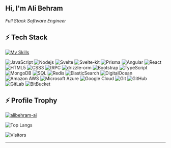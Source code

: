 <h2> Hi, I'm Ali Behram </h2>
<p><em>Full Stack Software Engineer
</em></p>
 

 
## ⚡ Tech Stack
[![My Skills](https://skillicons.dev/icons?i=ts,html,css,tailwind,nest,svelte,astro,react,nextjs,vue,nuxtjs,angular,js,go,python,aws,azure,docker,kubernetes,cpp,bash,jenkins,prisma,mongodb,postgres,sql)](https://skillicons.dev)
 
![JavaScript](https://img.shields.io/badge/-JavaScript-black?style=flat-square&logo=javascript)
![Nodejs](https://img.shields.io/badge/-Nodejs-black?style=flat-square&logo=Node.js)
![Svelte](https://img.shields.io/badge/svelte-kit?style=flat&logo=svelte&color=orange&link=https://kit.svelte.dev/)
![Svelte-kit](https://img.shields.io/badge/svelte-kit?style=flat&logo=svelte&logoColor=white&label=svelte-kit&color=orange&link=https://kit.svelte.dev/)
![Prisma](https://img.shields.io/badge/prisma-orm?style=flat&logo=prisma&logoColor=white&color=purple&link=prisma.io)
![Angular](https://img.shields.io/badge/-Angular-red?style=flat-square&logo=angular)
![React](https://img.shields.io/badge/-React-black?style=flat-square&logo=react)
![HTML5](https://img.shields.io/badge/-HTML5-E34F26?style=flat-square&logo=html5&logoColor=white)
![CSS3](https://img.shields.io/badge/-CSS3-1572B6?style=flat-square&logo=css3)
![tRPC](https://img.shields.io/badge/tRPC-blue)
![drizzle-orm](https://img.shields.io/badge/drizzle-orm?style=flat&logo=drizzle&logoColor=white&labelColor=orange&color=orange&link=https%3A%2F%2Form.drizzle.team%2F)
![Bootstrap](https://img.shields.io/badge/-Bootstrap-563D7C?style=flat-square&logo=bootstrap)
![TypeScript](https://img.shields.io/badge/-TypeScript-007ACC?style=flat-square&logo=typescript)
![MongoDB](https://img.shields.io/badge/-MongoDB-black?style=flat-square&logo=mongodb)
![SQL](https://img.shields.io/badge/sql-blue)
![Redis](https://img.shields.io/badge/-Redis-black?style=flat-square&logo=Redis)
![ElasticSearch](https://img.shields.io/badge/-ElasticSearch-005571?style=flat-square&logo=elasticsearch)
![DigitalOcean](https://img.shields.io/badge/-Digital%20Ocean-darkblue?style=flat-square&logo=digitalocean)
![Amazon AWS](https://img.shields.io/badge/Amazon%20AWS-232F3E?style=flat-square&logo=amazon-aws)
![Microsoft Azure](https://img.shields.io/badge/Microsoft%20Azure-232F7E?style=flat-square&logo=microsoft-azure)
![Google Cloud](https://img.shields.io/badge/Google%20Cloud-black?style=flat-square&logo=google-cloud)
![Git](https://img.shields.io/badge/-Git-black?style=flat-square&logo=git)
![GitHub](https://img.shields.io/badge/-GitHub-181717?style=flat-square&logo=github)
![GitLab](https://img.shields.io/badge/-GitLab-FCA121?style=flat-square&logo=gitlab)
![BitBucket](https://img.shields.io/badge/-BitBucket-darkblue?style=flat-square&logo=bitbucket)

 
## ⚡ Profile Trophy
<p align="left"> <a href="https://github.com/ryo-ma/github-profile-trophy"><img src="https://github-profile-trophy.vercel.app/?username=alibehram-ai" alt="alibehram-ai" /></a> </p>
 
![Top Langs](https://github-readme-stats.vercel.app/api/top-langs/?username=alibehram-ai&hide=TeX&layout=compact)
 
![Visitors](https://api.visitorbadge.io/api/visitors?path=https%3A%2F%2Fgithub.com%2Fakashakki%2Fakashakki&label=Visitors%20Today&countColor=%23f0b354)
 
 

---
